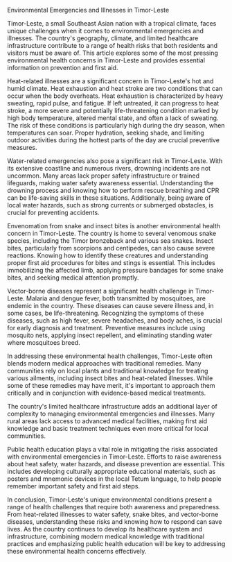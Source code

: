 Environmental Emergencies and Illnesses in Timor-Leste

Timor-Leste, a small Southeast Asian nation with a tropical climate, faces unique challenges when it comes to environmental emergencies and illnesses. The country's geography, climate, and limited healthcare infrastructure contribute to a range of health risks that both residents and visitors must be aware of. This article explores some of the most pressing environmental health concerns in Timor-Leste and provides essential information on prevention and first aid.

Heat-related illnesses are a significant concern in Timor-Leste's hot and humid climate. Heat exhaustion and heat stroke are two conditions that can occur when the body overheats. Heat exhaustion is characterized by heavy sweating, rapid pulse, and fatigue. If left untreated, it can progress to heat stroke, a more severe and potentially life-threatening condition marked by high body temperature, altered mental state, and often a lack of sweating. The risk of these conditions is particularly high during the dry season, when temperatures can soar. Proper hydration, seeking shade, and limiting outdoor activities during the hottest parts of the day are crucial preventive measures.

Water-related emergencies also pose a significant risk in Timor-Leste. With its extensive coastline and numerous rivers, drowning incidents are not uncommon. Many areas lack proper safety infrastructure or trained lifeguards, making water safety awareness essential. Understanding the drowning process and knowing how to perform rescue breathing and CPR can be life-saving skills in these situations. Additionally, being aware of local water hazards, such as strong currents or submerged obstacles, is crucial for preventing accidents.

Envenomation from snake and insect bites is another environmental health concern in Timor-Leste. The country is home to several venomous snake species, including the Timor bronzeback and various sea snakes. Insect bites, particularly from scorpions and centipedes, can also cause severe reactions. Knowing how to identify these creatures and understanding proper first aid procedures for bites and stings is essential. This includes immobilizing the affected limb, applying pressure bandages for some snake bites, and seeking medical attention promptly.

Vector-borne diseases represent a significant health challenge in Timor-Leste. Malaria and dengue fever, both transmitted by mosquitoes, are endemic in the country. These diseases can cause severe illness and, in some cases, be life-threatening. Recognizing the symptoms of these diseases, such as high fever, severe headaches, and body aches, is crucial for early diagnosis and treatment. Preventive measures include using mosquito nets, applying insect repellent, and eliminating standing water where mosquitoes breed.

In addressing these environmental health challenges, Timor-Leste often blends modern medical approaches with traditional remedies. Many communities rely on local plants and traditional knowledge for treating various ailments, including insect bites and heat-related illnesses. While some of these remedies may have merit, it's important to approach them critically and in conjunction with evidence-based medical treatments.

The country's limited healthcare infrastructure adds an additional layer of complexity to managing environmental emergencies and illnesses. Many rural areas lack access to advanced medical facilities, making first aid knowledge and basic treatment techniques even more critical for local communities.

Public health education plays a vital role in mitigating the risks associated with environmental emergencies in Timor-Leste. Efforts to raise awareness about heat safety, water hazards, and disease prevention are essential. This includes developing culturally appropriate educational materials, such as posters and mnemonic devices in the local Tetum language, to help people remember important safety and first aid steps.

In conclusion, Timor-Leste's unique environmental conditions present a range of health challenges that require both awareness and preparedness. From heat-related illnesses to water safety, snake bites, and vector-borne diseases, understanding these risks and knowing how to respond can save lives. As the country continues to develop its healthcare system and infrastructure, combining modern medical knowledge with traditional practices and emphasizing public health education will be key to addressing these environmental health concerns effectively.